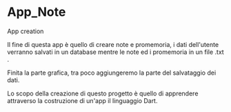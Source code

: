 # App_Note
App creation

Il fine di questa app è quello di creare note e promemoria, i dati dell'utente verranno salvati in un database mentre 
le note ed i promemoria in un file .txt .

Finita la parte grafica, tra poco aggiungeremo la parte del salvataggio dei dati.

Lo scopo della creazione di questo progetto è quello di apprendere attraverso la costruzione di un'app il linguaggio Dart.
